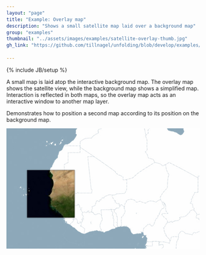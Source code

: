 ```yaml
---
layout: "page"
title: "Example: Overlay map"
description: "Shows a small satellite map laid over a background map"
group: "examples"
thumbnail: "../assets/images/examples/satellite-overlay-thumb.jpg"
gh_link: "https://github.com/tillnagel/unfolding/blob/develop/examples/de/fhpotsdam/unfolding/examples/data/choropleth/ChoroplethMapApp.java"

---
```


{% include JB/setup %}

A small map is laid atop the interactive background map. The overlay map shows the satellite view, while the background map shows a simplified map. Interaction is reflected in both maps, so the overlay map acts as an interactive window to another map layer.

Demonstrates how to position a second map according to its position on the background map.

![Overlay map atop background map](../assets/images/examples/satellite-overlay.jpg)

